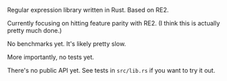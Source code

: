 Regular expression library written in Rust. Based on RE2.

Currently focusing on hitting feature parity with RE2. (I think this is 
actually pretty much done.)

No benchmarks yet. It's likely pretty slow.

More importantly, no tests yet.

There's no public API yet. See tests in `src/lib.rs` if you want to try it out.


